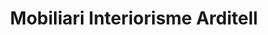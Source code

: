 ---
title: "Mobiliari Interiorisme Arditell"
url: /les-borges-blanques/mobiliari-interiorisme-arditell/
shop: decoración interior
---